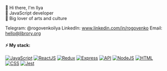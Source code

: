 👋 Hi there, I'm Ilya
<br />
🤖 JavaScript developer
<br />
🎨 Big lover of arts and culture

Telegram: @rogovenkoilya
LinkedIn: www.linkedin.com/in/rogovenko
Email: hello@librory.org

#### ⚡ My stack:
<a target="_blank" rel="noopener noreferrer" href="https://camo.githubusercontent.com/f5a4977b3c10ea6a3ef87a3c51e61a1c201a895c99a6c9c74a9d3efe508cd8bb/68747470733a2f2f696d672e736869656c64732e696f2f62616467652f2d4a6176615363726970742d3039303930393f7374796c653d666f722d7468652d6261646765266c6f676f3d4a617661536372697074"><img src="https://camo.githubusercontent.com/f5a4977b3c10ea6a3ef87a3c51e61a1c201a895c99a6c9c74a9d3efe508cd8bb/68747470733a2f2f696d672e736869656c64732e696f2f62616467652f2d4a6176615363726970742d3039303930393f7374796c653d666f722d7468652d6261646765266c6f676f3d4a617661536372697074" alt="JavaScript" data-canonical-src="https://img.shields.io/badge/-JavaScript-090909?style=for-the-badge&amp;logo=JavaScript" style="max-width: 100%;"></a>
<a target="_blank" rel="noopener noreferrer" href="https://camo.githubusercontent.com/7f7f82a8db00cc56b28b068b383ac4db995a3ed1e70c2b4163d205be4f166a49/68747470733a2f2f696d672e736869656c64732e696f2f62616467652f2d52656163742d3039303930393f7374796c653d666f722d7468652d6261646765266c6f676f3d5265616374"><img src="https://camo.githubusercontent.com/7f7f82a8db00cc56b28b068b383ac4db995a3ed1e70c2b4163d205be4f166a49/68747470733a2f2f696d672e736869656c64732e696f2f62616467652f2d52656163742d3039303930393f7374796c653d666f722d7468652d6261646765266c6f676f3d5265616374" alt="ReactJS" data-canonical-src="https://img.shields.io/badge/-React-090909?style=for-the-badge&amp;logo=React" style="max-width: 100%;"></a>
<a target="_blank" rel="noopener noreferrer" href="https://camo.githubusercontent.com/9f26f7e3ea9c5376fd255ee200fd783e4286ddf774a02c98a32edd96ef8c0859/68747470733a2f2f696d672e736869656c64732e696f2f62616467652f2d52656475782d3039303930393f7374796c653d666f722d7468652d6261646765266c6f676f3d5265647578"><img src="https://camo.githubusercontent.com/9f26f7e3ea9c5376fd255ee200fd783e4286ddf774a02c98a32edd96ef8c0859/68747470733a2f2f696d672e736869656c64732e696f2f62616467652f2d52656475782d3039303930393f7374796c653d666f722d7468652d6261646765266c6f676f3d5265647578" alt="Redux" data-canonical-src="https://img.shields.io/badge/-Redux-090909?style=for-the-badge&amp;logo=Redux" style="max-width: 100%;"></a>
<a target="_blank" rel="noopener noreferrer" href="https://camo.githubusercontent.com/e2efbe995cc739f7f42225ce0b84645828e12e404855bc3a81d07f02e51648e4/68747470733a2f2f696d672e736869656c64732e696f2f62616467652f2d457870726573732d3039303930393f7374796c653d666f722d7468652d6261646765266c6f676f3d45787072657373"><img src="https://camo.githubusercontent.com/e2efbe995cc739f7f42225ce0b84645828e12e404855bc3a81d07f02e51648e4/68747470733a2f2f696d672e736869656c64732e696f2f62616467652f2d457870726573732d3039303930393f7374796c653d666f722d7468652d6261646765266c6f676f3d45787072657373" alt="Express" data-canonical-src="https://img.shields.io/badge/-Express-090909?style=for-the-badge&amp;logo=Express" style="max-width: 100%;"></a>
<a target="_blank" rel="noopener noreferrer" href="https://camo.githubusercontent.com/d5488fa238ffa68e4e048ce66c15c51e6c74cded0ea57a974faac87f82c9da52/68747470733a2f2f696d672e736869656c64732e696f2f62616467652f2d524553542532304150492d3039303930393f7374796c653d666f722d7468652d6261646765"><img src="https://camo.githubusercontent.com/d5488fa238ffa68e4e048ce66c15c51e6c74cded0ea57a974faac87f82c9da52/68747470733a2f2f696d672e736869656c64732e696f2f62616467652f2d524553542532304150492d3039303930393f7374796c653d666f722d7468652d6261646765" alt="API" data-canonical-src="https://img.shields.io/badge/-REST%20API-090909?style=for-the-badge" style="max-width: 100%;"></a>
<a target="_blank" rel="noopener noreferrer" href="https://camo.githubusercontent.com/2169becced4029be9ed6b070969933ae2cf65280d8f2b8ac6c480eec7a07812d/68747470733a2f2f696d672e736869656c64732e696f2f62616467652f2d4e6f64654a732d3039303930393f7374796c653d666f722d7468652d6261646765266c6f676f3d4e6f6465"><img src="https://camo.githubusercontent.com/2169becced4029be9ed6b070969933ae2cf65280d8f2b8ac6c480eec7a07812d/68747470733a2f2f696d672e736869656c64732e696f2f62616467652f2d4e6f64654a732d3039303930393f7374796c653d666f722d7468652d6261646765266c6f676f3d4e6f6465" alt="NodeJS" data-canonical-src="https://img.shields.io/badge/-NodeJs-090909?style=for-the-badge&amp;logo=Node" style="max-width: 100%;"></a>
<a target="_blank" rel="noopener noreferrer" href="https://camo.githubusercontent.com/7ee985b72550da31d0ba91bf068f433f761dba9f90efe8f8102ffd851ce5e166/68747470733a2f2f696d672e736869656c64732e696f2f62616467652f2d48544d4c2d3039303930393f7374796c653d666f722d7468652d6261646765266c6f676f3d68746d6c35"><img src="https://camo.githubusercontent.com/7ee985b72550da31d0ba91bf068f433f761dba9f90efe8f8102ffd851ce5e166/68747470733a2f2f696d672e736869656c64732e696f2f62616467652f2d48544d4c2d3039303930393f7374796c653d666f722d7468652d6261646765266c6f676f3d68746d6c35" alt="HTML" data-canonical-src="https://img.shields.io/badge/-HTML-090909?style=for-the-badge&amp;logo=html5" style="max-width: 100%;"></a>
<a target="_blank" rel="noopener noreferrer" href="https://camo.githubusercontent.com/16c50c96d49a2263de9fc316615341af0ef1aeae5dd7753638c0b5d4f815d14c/68747470733a2f2f696d672e736869656c64732e696f2f62616467652f2d4353532d3039303930393f7374796c653d666f722d7468652d6261646765266c6f676f3d63737333"><img src="https://camo.githubusercontent.com/16c50c96d49a2263de9fc316615341af0ef1aeae5dd7753638c0b5d4f815d14c/68747470733a2f2f696d672e736869656c64732e696f2f62616467652f2d4353532d3039303930393f7374796c653d666f722d7468652d6261646765266c6f676f3d63737333" alt="CSS" data-canonical-src="https://img.shields.io/badge/-CSS-090909?style=for-the-badge&amp;logo=css3" style="max-width: 100%;"></a>
<a target="_blank" rel="noopener noreferrer" href="https://camo.githubusercontent.com/33e69e97332dfe189977c9b33f87c15709e31095c2b6cc17313c142ee3b1fcbd/68747470733a2f2f696d672e736869656c64732e696f2f62616467652f2d6a6573742d3039303930393f7374796c653d666f722d7468652d6261646765266c6f676f3d6a657374"><img src="https://camo.githubusercontent.com/33e69e97332dfe189977c9b33f87c15709e31095c2b6cc17313c142ee3b1fcbd/68747470733a2f2f696d672e736869656c64732e696f2f62616467652f2d6a6573742d3039303930393f7374796c653d666f722d7468652d6261646765266c6f676f3d6a657374" alt="Jest" data-canonical-src="https://img.shields.io/badge/-jest-090909?style=for-the-badge&amp;logo=jest" style="max-width: 100%;"></a>
